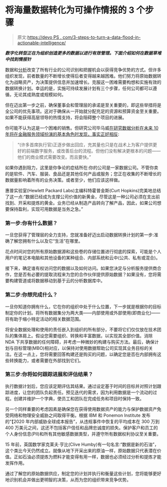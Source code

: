 # 将海量数据转化为可操作情报的 3 个步骤

> 原文:[https://devo PS . com/3-steps-to-turn-a-data-flood-in-actionable-intelligence/](https://devops.com/3-steps-to-turn-a-data-deluge-into-actionable-intelligence/)

***数字化转型正在为组织创造更多的数据以进行有效管理。下面介绍如何在数据草堆中找到情报针***

数据和[分析](https://devops.com/?s=analytics)改变了所有行业的公司识别和把握机会以获得竞争优势的方式。但许多组织发现，前者数量的不断增长使得后者变得越来越困难。他们努力将原始数据转化为战略资产，为决策提供信息并加速增长。克服这一困难需要构想和实施有效的数据转换计划。幸运的是，实施可持续发展计划有三个步骤，任何公司都可以遵循，无论其成熟度或规模如何。

但在迈出第一步之前，确保董事会和管理层的承诺是至关重要的，即这些举措将是全公司的优先事项。这对于确保从一开始就分配充足的资源和预算资金至关重要。如果不能获得高层领导的热情支持，将会阻碍整个项目的进展。

你可能不认为这是一个困难的销售。但研究公司毕马威[在研究数据分析在未来 10 年将在金融服务领域扮演的基本角色时发现，事实正好相反](https://home.kpmg/im/en/home/insights/2018/11/data-is-the-new-currency.html):

> “(许多首席执行官)正逐步做出回应，充其量也只是在战术上为客户提供更好的前端数字服务，或改善后台的流程。但他们没有解决更根本的问题——他们的商业模式需要改变。而且要快。”

如果你遇到阻力，这里是你争论的症结所在:你的公司是一家数据公司。不管你卖的是软件、汽车、服装、食品还是其他任何产品或服务；您正在收集的不断增长的数据量影响着所有的业务决策。或者至少，他们应该这样做。

惠普实验室(Hewlett Packard Labs)主编科特霍普金斯(Curt Hopkins)完美地总结了这一点:“数据已经成为支撑公司价值的新黄金，尽管这是一种公司必须在支出前找到、开采和提炼的黄金。业务已经从制造产品转向了解产品，因此，如果公司想要保持盈利，实现可用数据是当务之急。”

### 第一步:你有什么数据？

一旦您获得了管理层的全力支持，您就准备好迈出启动数据转换计划的第一步:准确了解您拥有什么以及它“生活”在哪里。

花点时间对您的所有原始数据源和这些卷的存储位置进行彻底的探索，可能是个人用户的笔记本电脑和其他设备的某种组合、内部系统和云中(公共、私有或混合)。

接下来，确定谁有权访问您的数据以及如何访问。如果您决定与分析服务提供商合作，您是否有必要的提取流程来为您的合作伙伴提供原始数据？如果没有，您将需要构建管道或将数据移动到基于云的分析数据库中。

### 第二步:你想完成什么？

一旦你知道你拥有什么，它在你的组织中处于什么位置，下一步就是根据你的目标制定你的计划。将所有数据集分为两大类——内部使用或外部使用(即商业化)——将有助于缩小特定活动的相关数据范围。

将安全数据处理和使用的责任嵌入到组织的所有部分，不要将它们仅仅放在技术团队的集体肩上。假设您需要组织、转换和丰富数据，以实现其全部价值。消除 NDA 下共享数据的任何障碍，并考虑一种微妙的构建与购买方法。最后，确保计划与目标管理(MBO)相对应，以保持对使用数据帮助公司实现其业务目标的关注。在这一点上，您将需要回答构建还是购买的问题，以确定您是否在内部拥有这些转换能力，或者需要在外部找到它们。

### 第三步:你将如何跟踪进展和评估结果？

执行数据计划后，您应该定期评估其结果。通过设定基于时间的目标并对照计划跟踪进度，让您的团队负起责任。预见迭代的需求，因为利用数据是一个流动的过程。创建并维护一个字典，使员工和团队在完成任务和项目时保持一致。

另一个同样重要的考虑因素是确保您在获得使用数据资产的能力与保护数据资产免受网络和物理安全威胁之间取得平衡。根据 IBM 和 Ponemon Institute 发布的“【2020 年内部威胁全球成本报告”，从违规事件中恢复的平均成本在 300 万到 400 万美元之间，这还不包括客户信任和品牌忠诚度的损失。保护客户和员工的个人身份信息(PII)和所有其他敏感数据类型，并遵守所有数据权利协议至关重要。

15 年前，英国数学家克莱夫·亨比(Clive Humby)有一句名言:“数据是新的石油”，这个类比今天仍然成立。就像从地下开采出来的原油一样，原始数据只代表潜在价值。正如石油必须提炼为燃料才能变得有用一样，数据也必须经过分析和提炼才能发挥作用。

通过了解您的原始数据供应，制定您的计划并执行和衡量这些计划，您将能够更好地识别机会并做出更明智的决策，从而为您的组织带来竞争优势。
